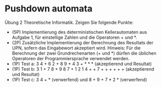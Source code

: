 # Pushdown automata
Übung 2 Theoretische Informatik.
Zeigen Sie folgende Punkte:
- (5P) Implementierung des deterministischen Kellerautomaten aus Aufgabe 1, für einstellige Zahlen und die Operatoren + und *.
 - (2P) Zusätzliche Implementierung der Berechnung des Resultats der UPN, sofern das Eingabewort akzeptiert wird. Hinweis: Für die Berechnung der zwei Grundrechenarten (+ und *) dürfen die üblichen Operatoren der Programmiersprache verwendet werden.
- (1P) Test a: 3 4 + 6 2 + 8 9 + 4 3 + * * * (akzeptierend und Resultat)
- (1P) Test b: 3 1 + 7 8 + 9 8 7 + 1 2 1 4 + + 7 + + + + + + (akzeptierend und Resultat)
- (1P) Test c: 3 4 + * (verwerfend) und 8 + 9 + 7 * 2 * (verwerfend)
